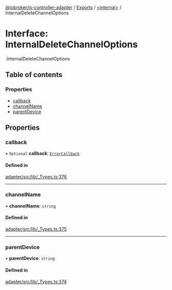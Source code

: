 [@iobroker/js-controller-adapter](../README.md) / [Exports](../modules.md) / [<internal\>](../modules/internal_.md) / InternalDeleteChannelOptions

# Interface: InternalDeleteChannelOptions

[<internal>](../modules/internal_.md).InternalDeleteChannelOptions

## Table of contents

### Properties

- [callback](internal_.InternalDeleteChannelOptions.md#callback)
- [channelName](internal_.InternalDeleteChannelOptions.md#channelname)
- [parentDevice](internal_.InternalDeleteChannelOptions.md#parentdevice)

## Properties

### callback

• `Optional` **callback**: [`ErrorCallback`](../modules/internal_.md#errorcallback)

#### Defined in

[adapter/src/lib/_Types.ts:376](https://github.com/ioBroker/ioBroker.js-controller/blob/57263052/packages/adapter/src/lib/_Types.ts#L376)

___

### channelName

• **channelName**: `string`

#### Defined in

[adapter/src/lib/_Types.ts:375](https://github.com/ioBroker/ioBroker.js-controller/blob/57263052/packages/adapter/src/lib/_Types.ts#L375)

___

### parentDevice

• **parentDevice**: `string`

#### Defined in

[adapter/src/lib/_Types.ts:374](https://github.com/ioBroker/ioBroker.js-controller/blob/57263052/packages/adapter/src/lib/_Types.ts#L374)
